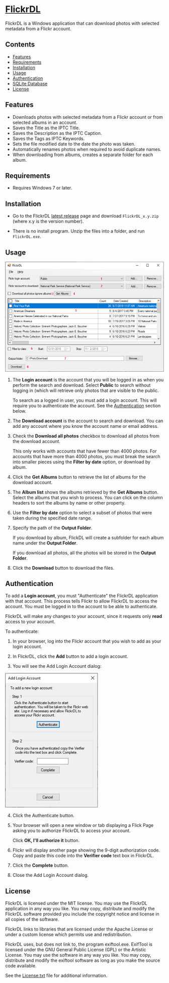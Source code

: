 [FlickrDL](https://github.com/dmcclimans/FlickrDL)
==========

FlickrDL is a Windows application that can download photos with selected metadata from a
Flickr account.

## Contents
* [Features](#features)
* [Requirements](#requirements)
* [Installation](#installation)
* [Usage](#usage)
* [Authentication](#authentication)
* [SQLite Database](#SQLiteDatabase)
* [License](#license)

## Features
* Downloads photos with selected metadata from a Flickr account or from selected albums in
  an account.
* Saves the Title as the IPTC Title.
* Saves the Description as the IPTC Caption.
* Saves the Tags as IPTC Keywords.
* Sets the file modified date to the date the photo was taken.
* Automatically renames photos when required to avoid duplicate names.
* When downloading from albums, creates a separate folder for each album.

## Requirements
* Requires Windows 7 or later.

## Installation
* Go to the FlickrDL
  [latest release](https://github.com/dmcclimans/FlickrDL/releases/latest)
  page and download `FlickrDL_x.y.zip` (where x.y is the version number).

* There is no install program.
  Unzip the files into a folder, and run `FlickrDL.exe`.

## Usage
![Screenshot_Main](Screenshot_Main.png)

1. The **Login account** is the account that you will be logged in as when you perform the
search and download.
Select **Public** to search without logging in (which will retrieve only photos that are
visible to the public.

    To search as a logged in user, you must add a login account. This will require you to
    authenticate the account. See the [Authentication](#authentication) section below.

2. The **Download account** is the account to search and download.
You can add any account where you know the account name or email address.

3. Check the **Download all photos** checkbox to download all photos from the download
account.

    This only works with accounts that have fewer than 4000 photos. For accounts that have
    more than 4000 photos, you must break the search into smaller pieces using the **Filter
    by date** option, or download by album.

4. Click the **Get Albums** button to retrieve the list of albums for the download account.

5. The **Album list** shows the albums retrieved by the **Get Albums** button. Select
the albums that you wish to process. You can click on the column headers to sort the
albums by name or other property.

6. Use the **Filter by date** option to select a subset of photos that were taken during
the specified date range.

7. Specify the path of the **Output Folder**.

    If you download by album, FlickDL will create a subfolder for each album name under
    the **Output Folder**.

    If you download all photos, all the photos will be stored in the **Output Folder**.

8. Click the **Download** button to download the files.

## Authentication

To add a **Login account**, you must "Authenticate" the FlickrDL application with
that account. This process tells Flickr to allow FlickrDL to access the account.
You must be logged in to the account to be able to authenticate.

FlickrDL will make any changes to your account, since it requests only **read** access to
your account.

To authenticate:

1. In your browser, log into the Flickr account that you wish to add as your login
account.

2. In FlickrDL, click the **Add** button to add a login account.

3. You will see the Add Login Account dialog:

![Screenshot_AddLoginAccount](Screenshot_AddLoginAccount.png)

4. Click the Authenticate button.

5. Your browser will open a new window or tab displaying a Flick Page asking you to
authorize FlickrDL to access your account.

    Click **OK, I'll authorize it** button.

6. Flickr will display another page showing the 9-digit authorization code. Copy and paste
this code into the **Verifier code** text box in FlickrDL.

7. Click the **Complete** button.

8. Close the Add Login Account dialog.

## License
FlickrDL is licensed under the MIT license. You may use the FlickrDL application in any
way you like. You may copy, distribute and modify the FlickrDL software provided you
include the copyright notice and license in all copies of the software.

FlickrDL links to libraries that are licensed under the Apache License or under a custom
license which permits use and redistribution.

FlickrDL uses, but does not link to, the program exiftool.exe. ExifTool is licensed under
the GNU General Public License (GPL) or the Artistic License. You may use the software in
any way you like. You may copy, distribute and modify the exiftool software as long as you
make the source code available.

See the [License.txt](License.txt) file for additional information.

